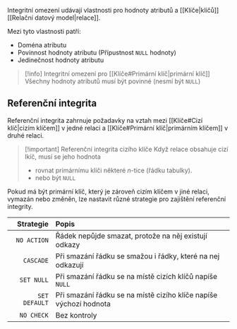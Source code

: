 Integritní omezení udávají vlastnosti pro hodnoty atributů a [[Klíče|klíčů]] [[Relační datový model|relace]].

Mezi tyto vlastnosti patří:
- Doména atributu
- Povinnost hodnoty atributu (Přípustnost `NULL` hodnoty)
- Jedinečnost hodnoty atributu

>[!info] Integritní omezení pro [[Klíče#Primární klíč|primární klíč]]
>Všechny hodnoty atributů musí být povinné (nesmí být `NULL`)

## Referenční integrita
Referenční integrita zahrnuje požadavky na vztah mezi [[Klíče#Cizí klíč|cizím klíčem]] v jedné relaci a [[Klíče#Primární klíč|primárním klíčem]] v druhé relaci.

>[!important] Referenční integrita cizího klíče
>Když relace obsahuje cizí lkíč, musí se jeho hodnota
>- rovnat primárnímu klíči některé $n$-tice (řádku tabulky).
>- nebo být `NULL`

Pokud má být primární klíč, který je zároveň cizím klíčem v jiné relaci, vymazán nebo změněn, lze nastavit různé strategie pro zajištění referenční integrity.

|Strategie|Popis|
|--:|:--|
|`NO ACTION`|Řádek nepůjde smazat, protože na něj existují odkazy|
|`CASCADE`|Při smazání řádku se smažou i řádky, které na nej odkazují|
|`SET NULL`|Při smazání řádku se na místě cizích klíčů napíše `NULL`|
|`SET DEFAULT`|Při smazání řádku se na místě cizího klíče napíše výchozí hodnota|
|`NO CHECK`|Bez kontroly|